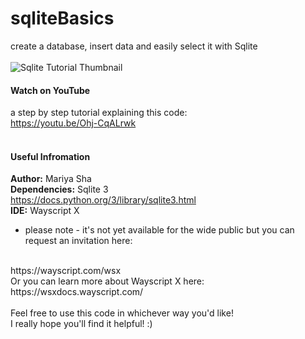 # sqliteBasics
create a database, insert data and easily select it with Sqlite
<br>
<br>
![Sqlite Tutorial Thumbnail](https://user-images.githubusercontent.com/32107652/142879160-689e9aba-42ff-4134-aefd-a2e0224a00da.png)
<br>
#### Watch on YouTube
a step by step tutorial explaining this code:
<br>
https://youtu.be/Ohj-CqALrwk
<br>
<br>
#### Useful Infromation
<b>Author:</b> Mariya Sha
<br>
<b>Dependencies:</b> Sqlite 3
<br>
https://docs.python.org/3/library/sqlite3.html
<br>
<b>IDE:</b> Wayscript X
<br>
* please note - it's not yet available for the wide public but you can request an invitation here:
<br>
https://wayscript.com/wsx
<br>
Or you can learn more about Wayscript X here:
<br>
https://wsxdocs.wayscript.com/
<br>
<br>
Feel free to use this code in whichever way you'd like!
<br>
I really hope you'll find it helpful! :)

